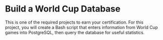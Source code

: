 # Build a World Cup Database

This is one of the required projects to earn your certification. For this project, you will create a Bash script that enters information from World Cup games into PostgreSQL, then query the database for useful statistics.

